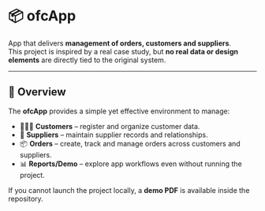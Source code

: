 # 📦 ofcApp

App that delivers **management of orders, customers and suppliers**.  
This project is inspired by a real case study, but **no real data or design elements** are directly tied to the original system.

---

## 🚀 Overview

The **ofcApp** provides a simple yet effective environment to manage:

- 🧑‍🤝‍🧑 **Customers** – register and organize customer data.  
- 🏢 **Suppliers** – maintain supplier records and relationships.  
- 📦 **Orders** – create, track and manage orders across customers and suppliers.  
- 📊 **Reports/Demo** – explore app workflows even without running the project.  

If you cannot launch the project locally, a **demo PDF** is available inside the repository.
